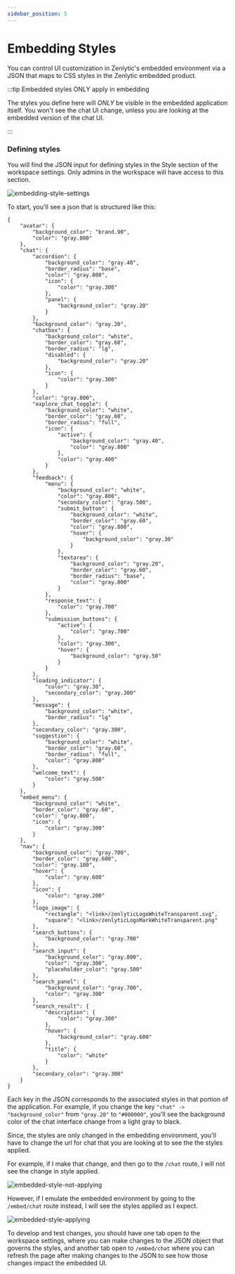 ```yaml
---
sidebar_position: 5
---
```


# Embedding Styles


You can control UI customization in Zenlytic's embedded environment via a JSON that maps to CSS styles in the Zenlytic embedded product.

:::tip Embedded styles ONLY apply in embedding

The styles you define here will *ONLY* be visible in the embedded application itself. You won't see the chat UI change, unless you are looking at the embedded version of the chat UI.

:::

### Defining styles

You will find the JSON input for defining styles in the Style section of the workspace settings. Only admins in the workspace will have access to this section. 

![embedding-style-settings](../assets/embedding-style-settings.png)

To start, you'll see a json that is structured like this:

```
{
	"avatar": {
		"background_color": "brand.90",
		"color": "gray.800"
	},
	"chat": {
		"accordion": {
			"background_color": "gray.40",
			"border_radius": "base",
			"color": "gray.800",
			"icon": {
				"color": "gray.300"
			},
			"panel": {
				"background_color": "gray.20"
			}
		},
		"background_color": "gray.20",
		"chatbox": {
			"background_color": "white",
			"border_color": "gray.60",
			"border_radius": "lg",
			"disabled": {
				"background_color": "gray.20"
			},
			"icon": {
				"color": "gray.300"
			}
		},
		"color": "gray.800",
		"explore_chat_toggle": {
			"background_color": "white",
			"border_color": "gray.60",
			"border_radius": "full",
			"icon": {
				"active": {
					"background_color": "gray.40",
					"color": "gray.800"
				},
				"color": "gray.400"
			}
		},
		"feedback": {
			"menu": {
				"background_color": "white",
				"color": "gray.800",
				"secondary_color": "gray.500",
				"submit_button": {
					"background_color": "white",
					"border_color": "gray.60",
					"color": "gray.800",
					"hover": {
						"background_color": "gray.30"
					}
				},
				"textarea": {
					"background_color": "gray.20",
					"border_color": "gray.60",
					"border_radius": "base",
					"color": "gray.800"
				}
			},
			"response_text": {
				"color": "gray.700"
			},
			"submission_buttons": {
				"active": {
					"color": "gray.700"
				},
				"color": "gray.300",
				"hover": {
					"background_color": "gray.50"
				}
			}
		},
		"loading_indicator": {
			"color": "gray.30",
			"secondary_color": "gray.300"
		},
		"message": {
			"background_color": "white",
			"border_radius": "lg"
		},
		"secondary_color": "gray.300",
		"suggestion": {
			"background_color": "white",
			"border_color": "gray.60",
			"border_radius": "full",
			"color": "gray.800"
		},
		"welcome_text": {
			"color": "gray.500"
		}
	},
	"embed_menu": {
		"background_color": "white",
		"border_color": "gray.60",
		"color": "gray.800",
		"icon": {
			"color": "gray.300"
		}
	},
	"nav": {
		"background_color": "gray.700",
		"border_color": "gray.600",
		"color": "gray.100",
		"hover": {
			"color": "gray.600"
		},
		"icon": {
			"color": "gray.200"
		},
		"logo_image": {
			"rectangle": "<link>/zenlyticLogoWhiteTransparent.svg",
			"square": "<link>/zenlyticLogoMarkWhiteTransparent.png"
		},
		"search_buttons": {
			"background_color": "gray.700"
		},
		"search_input": {
			"background_color": "gray.800",
			"color": "gray.300",
			"placeholder_color": "gray.500"
		},
		"search_panel": {
			"background_color": "gray.700",
			"color": "gray.300"
		},
		"search_result": {
			"description": {
				"color": "gray.300"
			},
			"hover": {
				"background_color": "gray.600"
			},
			"title": {
				"color": "white"
			}
		},
		"secondary_color": "gray.300"
	}
}
```

Each key in the JSON corresponds to the associated styles in that portion of the application. For example, if you change the key `"chat" -> "background_color"` from `"gray.20"` to `"#000000"`, you'll see the background color of the chat interface change from a light gray to black.

Since, the styles are only changed in the embedding environment, you'll have to change the url for chat that you are looking at to see the the styles applied. 

For example, if I make that change, and then go to the `/chat` route, I will not see the change in style applied. 

![embedded-style-not-applying](../assets/embedded-style-not-applying.png)

However, if I emulate the embedded environment by going to the `/embed/chat` route instead, I will see the styles applied as I expect.

![embedded-style-applying](../assets/embedded-style-applying.png)

To develop and test changes, you should have one tab open to the workspace settings, where you can make changes to the JSON object that governs the styles, and another tab open to `/embed/chat` where you can refresh the page after making changes to the JSON to see how those changes impact the embedded UI. 
